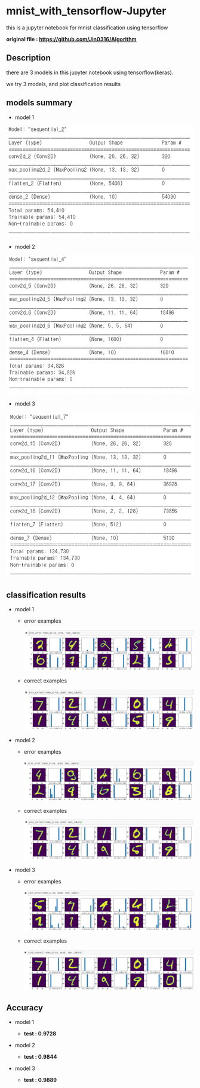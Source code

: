# mnist_with_tensorflow-Jupyter
this is a jupyter notebook for mnist classification using tensorflow

**original file : https://github.com/Jin0316/Algorithm**



## Description 

there are 3 models in this jupyter notebook using tensorflow(keras). 

we try 3 models, and plot classification results

## models summary

  * model 1
  
![Model 1](/model_summary/model_1.PNG)

  * model 2
  
![Model 2](/model_summary/model_2.PNG)

  * model 3
  
![Model 3](/model_summary/model_3.PNG) 


## classification results
  
   * model 1
      
      * error examples
      
         ![Model 1 Error](/model_summary/m1_wrong.PNG)
      
      * correct examples
      
         ![Model 1 Correct](/model_summary/m1_correct.PNG)


  * model 2

    * error examples
      
         ![Model 2 Error](/model_summary/m2_wrong.PNG)
    
    * correct examples
      
         ![Model 2 Correct](/model_summary/m2_correct.PNG)
  
  * model 3
     
    * error examples
      
         ![Model 3 Error](/model_summary/m3_wrong.PNG)
    
    * correct examples
      
         ![Model 3 Correct](/model_summary/m3_correct.PNG)

## Accuracy

* model 1
  * **test : 0.9728**
  
* model 2
  * **test : 0.9844**

* model 3
  * **test : 0.9889**
